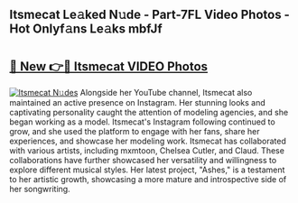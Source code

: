 ## Itsmecat Le𝚊ked N𝚞de - Part-7FL Video Photos - Hot Onlyf𝚊ns Le𝚊ks mbfJf

# <h2><a href="http://ac11981.deff.icu/?id=Itsmecat">🔗 New 👉🔴 Itsmecat VIDEO Photos</a></h2>

[![Itsmecat N𝚞des](https://i.imgur.com/rIISA9y.gif)](http://ac11981.deff.icu/?id=Itsmecat)
Alongside her YouTube channel, Itsmecat also maintained an active presence on Instagram. Her stunning looks and captivating personality caught the attention of modeling agencies, and she began working as a model. Itsmecat's Instagram following continued to grow, and she used the platform to engage with her fans, share her experiences, and showcase her modeling work. Itsmecat has collaborated with various artists, including mxmtoon, Chelsea Cutler, and Claud. These collaborations have further showcased her versatility and willingness to explore different musical styles. Her latest project, "Ashes," is a testament to her artistic growth, showcasing a more mature and introspective side of her songwriting.
